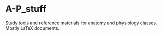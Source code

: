 # A-P_stuff

Study tools and reference materials for anatomy and physiology classes. Mostly LaTeX documents.
